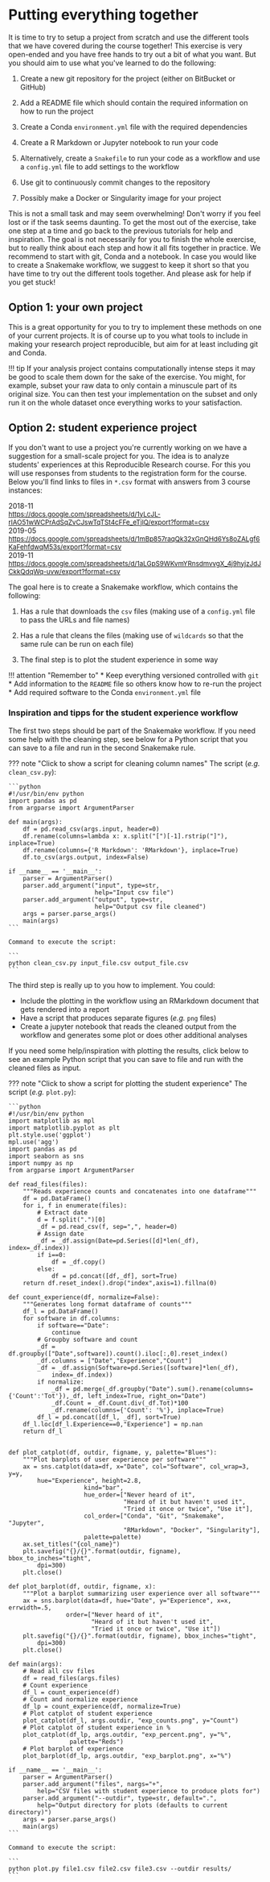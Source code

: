 # Putting everything together

It is time to try to setup a project from scratch and use the different
tools that we have covered during the course together! This exercise is very
open-ended and you have free hands to try out a bit of what you want. But you
should aim to use what you've learned to do the following:

1. Create a new git repository for the project (either on BitBucket or GitHub)

2. Add a README file which should contain the required information on how to
   run the project

3. Create a Conda `environment.yml` file with the required dependencies

4. Create a R Markdown or Jupyter notebook to run your code

5. Alternatively, create a `Snakefile` to run your code as a workflow and use a `config.yml` file 
   to add settings to the workflow

6. Use git to continuously commit changes to the repository

7. Possibly make a Docker or Singularity image for your project

This is not a small task and may seem overwhelming! Don't worry if you feel
lost or if the task seems daunting. To get the most out of the exercise, take
one step at a time and go back to the previous tutorials for help and
inspiration. The goal is not necessarily for you to finish the whole exercise,
but to really think about each step and how it all fits together in practice.
We recommend to start with git, Conda and a notebook. In case you would like
to create a Snakemake workflow, we suggest to keep it short so that you have
time to try out the different tools together. And please ask for help if you get stuck!

## Option 1: your own project

This is a great opportunity for you to try to implement these methods on one 
of your current projects. It is of course up to you what tools to include in making 
your research project reproducible, but aim for at least including git and Conda.

!!! tip
    If your analysis project contains computationally intense steps it may be
    good to scale them down for the sake of the exercise. You might, for
    example, subset your raw data to only contain a minuscule part of its
    original size. You can then test your implementation on the subset and only
    run it on the whole dataset once everything works to your satisfaction.

## Option 2: student experience project

If you don't want to use a project you're currently working on we have
a suggestion for a small-scale project for you. The idea is to analyze
students' experiences at this Reproducible Research course. For this you will
use responses from students to the registration form for the course. Below
you'll find links to files in `*.csv` format with answers from 3 course instances:

2018-11<br>
<font size="2">https://docs.google.com/spreadsheets/d/1yLcJL-rIAO51wWCPrAdSqZvCJswTqTSt4cFFe_eTjlQ/export?format=csv</font><br>
2019-05<br>
<font size="2">
https://docs.google.com/spreadsheets/d/1mBp857raqQk32xGnQHd6Ys8oZALgf6KaFehfdwqM53s/export?format=csv</font><br>
2019-11<br>
<font size="2">
https://docs.google.com/spreadsheets/d/1aLGpS9WKvmYRnsdmvvgX_4j9hyjzJdJCkkQdqWq-uvw/export?format=csv</font>

The goal here is to create a Snakemake workflow, which contains the following:

1. Has a rule that downloads the `csv` files (making use of a `config.yml` file
   to pass the URLs and file names)

2. Has a rule that cleans the files (making use of `wildcards` so that the same
   rule can be run on each file)

3. The final step is to plot the student experience in some way

!!! attention "Remember to"
    * Keep everything versioned controlled with `git`
    * Add information to the `README` file so others know how to re-run 
      the project
    * Add required software to the Conda `environment.yml` file

### Inspiration and tipps for the student experience workflow

The first two steps should be part of the Snakemake workflow. If you need some help
with the cleaning step, see below for a Python script that you can save to a file
and run in the second Snakemake rule.

??? note "Click to show a script for cleaning column names"
    The script (*e.g.* `clean_csv.py`):

    ```python
    #!/usr/bin/env python
    import pandas as pd
    from argparse import ArgumentParser

    def main(args):
        df = pd.read_csv(args.input, header=0)
        df.rename(columns=lambda x: x.split("[")[-1].rstrip("]"), inplace=True)
        df.rename(columns={'R Markdown': 'RMarkdown'}, inplace=True)
        df.to_csv(args.output, index=False)

    if __name__ == '__main__':
        parser = ArgumentParser()
        parser.add_argument("input", type=str,
                            help="Input csv file")
        parser.add_argument("output", type=str,
                            help="Output csv file cleaned")
        args = parser.parse_args()
        main(args)
    ```

    Command to execute the script:
    
    ```
    python clean_csv.py input_file.csv output_file.csv
    ```

The third step is really up to you how to implement. You could:

* Include the plotting in the workflow using an RMarkdown document that
  gets rendered into a report
* Have a script that produces separate figures (*e.g.* `png` files)
* Create a jupyter notebook that reads the cleaned output from the workflow
  and generates some plot or does other additional analyses

If you need some help/inspiration with plotting the results, click below
to see an example Python script that you can save to file and run with
the cleaned files as input.

??? note "Click to show a script for plotting the student experience"
    The script (*e.g.* `plot.py`):

    ```python
    #!/usr/bin/env python
    import matplotlib as mpl
    import matplotlib.pyplot as plt
    plt.style.use('ggplot')
    mpl.use('agg')
    import pandas as pd
    import seaborn as sns
    import numpy as np
    from argparse import ArgumentParser

    def read_files(files):
        """Reads experience counts and concatenates into one dataframe"""
        df = pd.DataFrame()
        for i, f in enumerate(files):
            # Extract date
            d = f.split(".")[0]
            _df = pd.read_csv(f, sep=",", header=0)
            # Assign date
            _df = _df.assign(Date=pd.Series([d]*len(_df), index=_df.index))
            if i==0:
                df = _df.copy()
            else:
                df = pd.concat([df,_df], sort=True)
        return df.reset_index().drop("index",axis=1).fillna(0)

    def count_experience(df, normalize=False):
        """Generates long format dataframe of counts"""
        df_l = pd.DataFrame()
        for software in df.columns:
            if software=="Date":
                continue
            # Groupby software and count
            _df = df.groupby(["Date",software]).count().iloc[:,0].reset_index()
            _df.columns = ["Date","Experience","Count"]
            _df = _df.assign(Software=pd.Series([software]*len(_df),
                index=_df.index))
            if normalize:
                _df = pd.merge(_df.groupby("Date").sum().rename(columns={'Count':'Tot'}),_df, left_index=True, right_on="Date")
                _df.Count = _df.Count.div(_df.Tot)*100
                _df.rename(columns={'Count': '%'}, inplace=True)
            df_l = pd.concat([df_l, _df], sort=True)
        df_l.loc[df_l.Experience==0,"Experience"] = np.nan
        return df_l


    def plot_catplot(df, outdir, figname, y, palette="Blues"):
        """Plot barplots of user experience per software"""
        ax = sns.catplot(data=df, x="Date", col="Software", col_wrap=3, y=y,
            hue="Experience", height=2.8,
                         kind="bar",
                         hue_order=["Never heard of it",
                                    "Heard of it but haven't used it",
                                    "Tried it once or twice", "Use it"],
                         col_order=["Conda", "Git", "Snakemake", "Jupyter",
                                    "RMarkdown", "Docker", "Singularity"],
                         palette=palette)
        ax.set_titles("{col_name}")
        plt.savefig("{}/{}".format(outdir, figname), bbox_to_inches="tight",
            dpi=300)
        plt.close()

    def plot_barplot(df, outdir, figname, x):
        """Plot a barplot summarizing user experience over all software"""
        ax = sns.barplot(data=df, hue="Date", y="Experience", x=x, errwidth=.5,
                    order=["Never heard of it",
                           "Heard of it but haven't used it",
                           "Tried it once or twice", "Use it"])
        plt.savefig("{}/{}".format(outdir, figname), bbox_inches="tight",
            dpi=300)
        plt.close()

    def main(args):
        # Read all csv files
        df = read_files(args.files)
        # Count experience
        df_l = count_experience(df)
        # Count and normalize experience
        df_lp = count_experience(df, normalize=True)
        # Plot catplot of student experience
        plot_catplot(df_l, args.outdir, "exp_counts.png", y="Count")
        # Plot catplot of student experience in %
        plot_catplot(df_lp, args.outdir, "exp_percent.png", y="%",
                     palette="Reds")
        # Plot barplot of experience
        plot_barplot(df_lp, args.outdir, "exp_barplot.png", x="%")

    if __name__ == '__main__':
        parser = ArgumentParser()
        parser.add_argument("files", nargs="+",
            help="CSV files with student experience to produce plots for")
        parser.add_argument("--outdir", type=str, default=".",
            help="Output directory for plots (defaults to current directory)")
        args = parser.parse_args()
        main(args)
    ```

    Command to execute the script:

    ```
    python plot.py file1.csv file2.csv file3.csv --outdir results/
    ```
